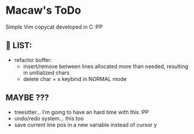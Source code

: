 # Macaw's ToDo

Simple Vim copycat developed in C :PP

## 📝 LIST:

- refactor buffer:
  - insert/remove between lines allocated more than needed, resulting in unitialized chars
  - delete char + x keybind in NORMAL mode

## MAYBE ???

- treesitter... I'm going to have an hard time with this :PP
- undo/redo system... this too
- save current line pos in a new variable instead of cursor y
